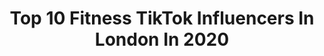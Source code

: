 ---
title: Top 10 Fitness TikTok Influencers In London In 2020
description: >-
  Find top fitness TikTok influencers in London in 2020. Most popular hashtags: #fitness #coronavirus #coronatime #duet.
platform: TikTok
profiles:
  - username: "tomhanfy"
    fullname: >-
      Hanfy
    location: "United Kingdom"
    followers: 15923
    engagement: 894
    commentsToLikes: 0.035985
    id: ck8add4xd5a3s0j789y7no97d
    verified: false
    hashtags: "#4youpage, #bodyweight, #pushup, #pullupchallenge"
  - username: "londonfitnessguy"
    fullname: >-
      London Fitness Guy
    location: "United Kingdom"
    followers: 8447
    engagement: 601
    commentsToLikes: 0.023380
    id: ck9nq1znx1oqd0j78yuitxsg1
    verified: false
    hashtags: "#squat, #hairstyles, #gymlife, #catcomedy"
  - username: "smallspartanjay"
    fullname: >-
      Small Spartan 
    location: "United Kingdom"
    followers: 226114
    engagement: 680
    commentsToLikes: 0.004892
    id: ck83wyzr0n5k10j78grbaw3ur
    verified: false
    hashtags: "#flips, #fullsend, #funynvideo, #legday"
  - username: "you1stlondon"
    fullname: >-
      you1stlondon
    location: "United Kingdom"
    followers: 1873335
    engagement: 1232
    commentsToLikes: 0.011453
    id: ck8ada3j94l2w0j786294ntty
    verified: true
    hashtags: "#beerchallenge, #strong, #fitnesstips, #xyzabc"
  - username: "kateovens"
    fullname: >-
      Kate Ovens
    location: "United Kingdom"
    followers: 86427
    engagement: 1640
    commentsToLikes: 0.016626
    id: ck9r3f5arpj5t0j78u5rxopo7
    verified: false
    hashtags: "#pineapple, #glitter, #cheesesteak, #jacuzzi"
  - username: "nickwoodpt"
    fullname: >-
      Nick Wood
    location: "United Kingdom"
    followers: 13691
    engagement: 975
    commentsToLikes: 0.144528
    id: cka89qilig2w90i78czqijf96
    verified: false
    hashtags: "#like, #slapface, #pixar, #duet"
  - username: "walkingaroundlondon"
    fullname: >-
      walkingaroundlondon
    location: "United Kingdom"
    followers: 43980
    engagement: 382
    commentsToLikes: 0.013871
    id: ck900ao66a9ew0j78wgdjyj6h
    verified: false
    hashtags: "#hotsauce, #dogs, #indiastar, #coronavirus"
  - username: "danieljameswebster"
    fullname: >-
      Daniel James
    location: "United Kingdom"
    followers: 13875
    engagement: 849
    commentsToLikes: 0.028795
    id: ck8ae9m6ib2ar0j78vq8ikg9v
    verified: false
    hashtags: "#lifehack, #greenscreen, #backitup, #rainbow"
  - username: "jeffthurm"
    fullname: >-
      Jeff Thurm
    location: "United Kingdom"
    followers: 12880
    engagement: 629
    commentsToLikes: 0.027651
    id: ck9r4394mt7ny0j78flc6zjat
    verified: false
    hashtags: "#workout, #homeworkout, #luket, #macarena"
  - username: "tge_ldnm"
    fullname: >-
      TGE TV
    location: "United Kingdom"
    followers: 14844
    engagement: 603
    commentsToLikes: 0.026226
    id: ck9ns8xhqciak0j78p03xlezg
    verified: true
    hashtags: "#bentley, #featureme, #viralvideo, #crisps"
---
